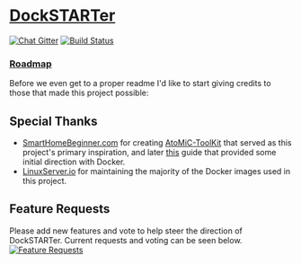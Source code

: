 # [DockSTARTer](https://ghostwriters.github.io/DockSTARTer/)

[![Chat Gitter](https://badges.gitter.im/GhostWriters/DockSTARTer.svg)](https://gitter.im/GhostWriters/DockSTARTer)
[![Build Status](https://travis-ci.com/GhostWriters/DockSTARTer.svg?branch=master)](https://travis-ci.com/GhostWriters/DockSTARTer)

### [Roadmap](https://github.com/GhostWriters/DockSTARTer/wiki/Roadmap)

Before we even get to a proper readme I'd like to start giving credits to those that made this project possible:

## Special Thanks

-   [SmartHomeBeginner.com](https://www.smarthomebeginner.com/) for creating [AtoMiC-ToolKit](https://github.com/htpcBeginner/AtoMiC-ToolKit) that served as this project's primary inspiration, and later [this](https://www.smarthomebeginner.com/docker-home-media-server-2018-basic/) guide that provided some initial direction with Docker.
-   [LinuxServer.io](https://www.linuxserver.io/) for maintaining the majority of the Docker images used in this project.

## Feature Requests

Please add new features and vote to help steer the direction of DockSTARTer. Current requests and voting can be seen below.
[![Feature Requests](http://feathub.com/GhostWriters/DockSTARTer?format=svg)](http://feathub.com/GhostWriters/DockSTARTer)
